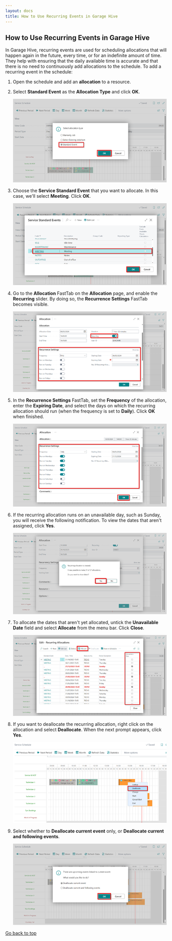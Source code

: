```yaml
---
layout: docs
title: How to Use Recurring Events in Garage Hive
---
```


<a name="top"></a>

## How to Use Recurring Events in Garage Hive
In Garage Hive, recurring events are used for scheduling allocations that will happen again in the future, every time, or for an indefinite amount of time. They help with ensuring that the daily available time is accurate and that there is no need to continuously add allocations to the schedule. To add a recurring event in the schedule:

1. Open the schedule and add an **allocation** to a resource.
2. Select **Standard Event** as the **Allocation Type** and click **OK**.

   ![](media/garagehive-recurring-events1.png)

3. Choose the **Service Standard Event** that you want to allocate. In this case, we'll select **Meeting**. Click **OK**.

   ![](media/garagehive-recurring-events2.png)

4. Go to the **Allocation** FastTab on the **Allocation** page, and enable the **Recurring** slider. By doing so, the **Recurrence Settings** FastTab becomes visible.

   ![](media/garagehive-recurring-events3.png)

5. In the **Recurrence Settings** FastTab, set the **Frequency** of the allocation, enter the **Expiring Date**, and select the days on which the recurring allocation should run (when the frequency is set to **Daily**). Click **OK** when finished.

   ![](media/garagehive-recurring-events4.png)

6. If the recurring allocation runs on an unavailable day, such as Sunday, you will receive the following notification. To view the dates that aren't assigned, click **Yes**.

   ![](media/garagehive-recurring-events5.png)

7. To allocate the dates that aren't yet allocated, untick the **Unavailable Date** field and select **Allocate** from the menu bar. Click **Close**.

   ![](media/garagehive-recurring-events6.png)

8. If you want to deallocate the recurring allocation, right click on the allocation and select **Deallocate**. When the next prompt appears, click **Yes**.

   ![](media/garagehive-recurring-events8.png)

9. Select whether to **Deallocate current event** only, or **Deallocate current and following events**.

   ![](media/garagehive-recurring-events9.png)


[Go back to top](#top)
